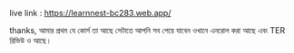 live link : https://learnnest-bc283.web.app/

thanks, আমার প্রথম যে কোর্স তা আছে সেটাতে আপনি সব পেয়ে যাবেন ওখানে এনরোল করা
আছে এবং TER রিভিউ ও আছে।
